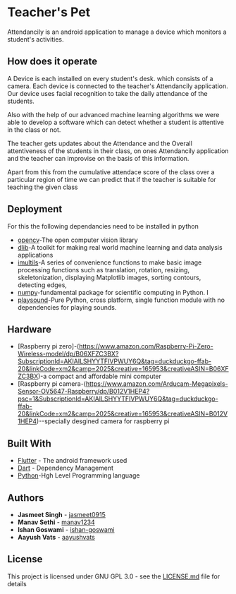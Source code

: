 # Teacher's Pet 

Attendancily is an android application to manage a device which monitors a student's activities.

## How does it operate

A Device is each installed on every student's desk. which consists of a camera. Each device is connected to the teacher's Attendancily application.
Our device uses facial recognition to take the daily attendance of the students.

Also with the help of our advanced machine learning algorithms we were able to develop a software which can detect 
whether a student is attentive in the class or not.

The teacher gets updates about the Attendance and the Overall attentiveness of the students in their class, 
on ones Attendancily application and the teacher can improvise on the basis of this information.

Apart from this from the cumulative attendace score of the class over a particular region of time we can predict that if the teacher is suitable for teaching the given class 


## Deployment

For this the following dependancies need to be installed in python 
* [opencv](https://answers.opencv.org/question/2372/installing-opencv-on-windows7-machine/)-The open computer vision library 
* [dlib](https://pypi.org/project/dlib/)-A toolkit for making real world machine learning and data analysis applications
* [imultils](https://pypi.org/project/imutils/)-A series of convenience functions to make basic image processing functions such as translation, rotation, resizing, skeletonization, displaying Matplotlib images, sorting contours, detecting edges,
* [numpy](https://numpy.org/)-fundamental package for scientific computing in Python. I
* [playsound](https://pypi.org/project/playsound/)-Pure Python, cross platform, single function module with no dependencies for playing sounds.

## Hardware
* [Raspberry pi zero]-(https://www.amazon.com/Raspberry-Pi-Zero-Wireless-model/dp/B06XFZC3BX?SubscriptionId=AKIAILSHYYTFIVPWUY6Q&tag=duckduckgo-ffab-20&linkCode=xm2&camp=2025&creative=165953&creativeASIN=B06XFZC3BX)-a compact and affordable mini computer
* [Raspberry pi camera-(https://www.amazon.com/Arducam-Megapixels-Sensor-OV5647-Raspberry/dp/B012V1HEP4?psc=1&SubscriptionId=AKIAILSHYYTFIVPWUY6Q&tag=duckduckgo-ffab-20&linkCode=xm2&camp=2025&creative=165953&creativeASIN=B012V1HEP4)--specially desgined camera for raspberry pi

## Built With

* [Flutter](https://flutter.dev) - The android framework used
* [Dart](https://dart.dev) - Dependency Management
* [Python](https://www.python.org/)-Hgh Level Programming language

## Authors

* **Jasmeet Singh** - [jasmeet0915](https://github.com/jasmeet0915)
* **Manav Sethi** - [manav1234](https://github.com/manav1234)
* **Ishan Goswami** - [ishan-goswami](https://github.com/ishan-goswami)
* **Aayush Vats** - [aayushvats](https://github.com/aayushvats)

## License

This project is licensed under GNU GPL 3.0 - see the [LICENSE.md](https://github.com/manav1234/attendancily/blob/master/LICENSE) file for details
